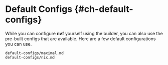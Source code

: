 # Default Configs {#ch-default-configs}

While you can configure **nvf** yourself using the builder, you can also use the
pre-built configs that are available. Here are a few default configurations you
can use.

```{=include=} chapters
default-configs/maximal.md
default-configs/nix.md
```
